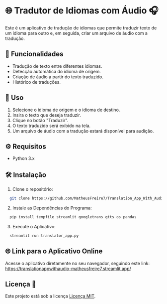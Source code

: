 # 🌐 Tradutor de Idiomas com Áudio 🎧

Este é um aplicativo de tradução de idiomas que permite traduzir texto de um idioma para outro e, em seguida, criar um arquivo de áudio com a tradução.

## 🚀 Funcionalidades

- Tradução de texto entre diferentes idiomas.
- Detecção automática do idioma de origem.
- Criação de áudio a partir do texto traduzido.
- Histórico de traduções.

## 💼 Uso

1. Selecione o idioma de origem e o idioma de destino.
2. Insira o texto que deseja traduzir.
3. Clique no botão "Traduzir".
4. O texto traduzido será exibido na tela.
5. Um arquivo de áudio com a tradução estará disponível para audição.

## ⚙️ Requisitos

- Python 3.x

## 🛠️ Instalação

1. Clone o repositório:

```bash
  git clone https://github.com/MatheusFreire7/Translation_App_With_Audio.git && cd Translation_App_With_Audio
```

2. Instale as Dependências do Programa:
```bash
  pip install tempfile streamlit googletrans gtts os pandas
```

3. Execute o Aplicativo:
```bash
  streamlit run translator_app.py
```

## 🌐 Link para o Aplicativo Online

Acesse o aplicativo diretamente no seu navegador, seguindo este link: https://translationappwithaudio-matheusfreire7.streamlit.app/

## Licença 📜

Este projeto está sob a licença [Licença MIT](LICENSE).
